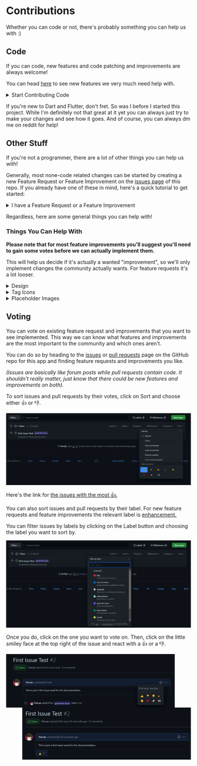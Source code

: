 # Contributions
Whether you can code or not, there's probably something you can help us with :)
## Code
If you can code, new features and code patching and improvements are always welcome!

You can head [here](https://github.com/hiocas/EavesDrop/discussions/3) to see new features we very much need help with.

<details>
  <summary>Start Contributing Code</summary>

  ---
  After forking this repository, you'll need to register an api app in your reddit account for testing.
  You can head [here](https://github.com/reddit-archive/reddit/wiki/OAuth2) to see how to do it.
  
  **You'll need to choose "installed app" when creating the reddit api app.**
  
  **You'll also need to change your redirect uri to this: `eavesdrop://gwa-app.dev`.**
  
  After doing so, in your project files create a new json file in `lib/assets` named `reddit.json`.
  
  The file path should look like this: `lib/assets/reddit.json`.
  
  This is the template for reddit.json:
  ```
  {
  "CLIENT_ID": YOUR-CLIENT-ID,
  "REDIRECT_URI": eavesdrop://gwa-app.dev,
  "USER_AGENT": A-USER-AGENT
}
  ```
  
  `YOUR-CLIENT-ID` is your client id from the new reddit api app you've created.
  
  `A-USER-AGENT` is a custom user agent, look at the [rules](https://github.com/reddit-archive/reddit/wiki/api#rules) for what can be used as one
  (You don't need exactly what's written there since you're just testing things but just make sure it's unique enough).
  
  If you're having any troubles with this, you can always ask a question in the [issues page](https://github.com/hiocas/EavesDrop/issues) or dm me on Reddit! If not, you can now start coding!
  
  After you're done, make a new pull request [here.](https://github.com/hiocas/EavesDrop/pulls).
  
  ---
</details>
  
If you're new to Dart and Flutter, don't fret. So was I before I started this project. While I'm definitely not that great at it yet you can always just try to make your changes and see how it goes. And of course, you can always dm me on reddit for help!

## Other Stuff
If you're not a programmer, there are a lot of other things you can help us with!

Generally, most none-code related changes can be started by creating a new Feature Request or Feature Improvement on the [issues page](https://github.com/hiocas/EavesDrop/issues) of this repo. If you already have one of these in mind, here's a quick tutorial to get started:
<details>
  <summary>I have a Feature Request or a Feature Improvement</summary>
  
  
 ---
  First of all, browse through the [issues](https://github.com/hiocas/EavesDrop/issues?q=is%3Aissue) in this repo and make sure your feature isn't already suggested (make sure to look at closed issues as well as open ones). If your feature is already there, make sure to vote 👍 for it!
  
  If not, click on **New Issue** and choose the relevant template.
  
  Let's say that you don't like the name of the app and you have another one in mind. This means changing an existing thing so it's a **Feature Improvement**.
  If your feature is completely new, choose **Feature Request**.
  
  After clicking the template just follow the instructions there. Please note that for some Feature Improvements (like the one in the example above) we may need some votes to see that this is actually a wanted "improvement" and not just a personal thing.
  
  ---
</details>


Regardless, here are some general things you can help with!

### Things You Can Help With
**Please note that for most feature improvements you'll suggest you'll need to gain some votes before we can actually implement them.**

This will help us decide if it's actually a wanted "improvement", so we'll only implement changes the community actually wants.
For feature requests it's a lot looser.
<details>
  <summary>Design</summary>
  
---
UI/UX and Graphic Design. You can always take a look at our app and see if there's something in that area that could use some work. If you found one you can create a new Feature Improvement and describe everything there.
  
  ---
</details>

<details>
<summary>Tag Icons</summary>

  ---
If you've noticed, some tags in the app display an image or some emojis instead of the default tag icons. You can add to these yourself or change existing ones! These do require some bit of coding but for most cases it can be very simple so that none-programmers can do it too.

  I'll be working on a guide to do it manually but for now, you can just create a new Feature Improvement [issue](https://github.com/hiocas/EavesDrop/issues) and provide the word or word combination for the tag and the icon for it.

**Make sure to put [TAG] in your issue's title.**
  
**If you have multiple ideas, please put them all in the same issue so we won't get flooded.**
  
  **If you're using an image, make sure it's from a reputable source and that there are no copyright issues with it.**
  
**These are the currently supported icons you can choose:**
- A single Emoji character
- Two Emoji characters
- A single image

>Example:
>Word - Fdom, Emoji - 😈 (this one sucks tho so make a good one :) ). 

If you think you can do these manually, you can always head to the code base. The specific code for this is in [lib/screens/submission_page/local_widgets/gwa_tag.dart](lib/screens/submission_page/local_widgets/gwa_tag.dart).
  
  ---
</details>

<details>
<summary>Placeholder Images</summary>
  
  ---
  If a post in GoneWildAudio doesn't have an image preview, we use one of our own.
  There are currently 2 packs available for the user (from which he can choose from the setting): Gradients and Abstract.
  
  You can modify the existing packs (add or change ones in it) if you think they don't look good or fit in the app, or you can create completely new packs.
  
  **When choosing images to add, please make sure that there are no copyright problems with them and that the source is reputable.**
  
  To start, go to the [issues page](https://github.com/hiocas/EavesDrop/issues) and create a new Feature Improvement if you're changing existing content or a Feature Request if you're making a new pack.
  
  For modifying content include the pictures you want to add or remove with an explanation why.
  
  For new packs include the pack name and the pictures associated with it. Try to include upwards of 10 pictures but don't go too crazy.
  
  **Make sure to include [PLACEHOLDER] in your issue's title.**
  
  You can also always just create a new pull request and add these manually (it's in [lib/utils/gwa_functions.dart](lib/utils/gwa_functions.dart)) This is a bit more complicated than the tag icons since this also has a setting that needs to be saved so expect some back and forth between us (until I create a guide).
  
  ---
 </details>
 

## Voting
You can vote on existing feature request and improvements that you want to see implemented. This way we can know what features and improvements are the most important to the community and which ones aren't.

You can do so by heading to the [issues](https://github.com/hiocas/EavesDrop/issues) or [pull requests](https://github.com/hiocas/EavesDrop/pulls) page on the GitHub repo for this app and finding feature requests and improvements you like.

*(Issues are basically like forum posts while pull requests contain code. It shouldn't really matter, just know that there could be new features and improvements on both).*

To sort issues and pull requests by their votes, click on Sort and choose either 👍 or 👎.

<img src="screenshots/Voting3.png" width="640">

Here's the link for [the issues with the most 👍.](https://github.com/hiocas/EavesDrop/issues?q=is%3Aissue+is%3Aopen+sort%3Areactions-%2B1-desc)

You can also sort issues and pull requests by their label. For new feature requests and feature improvements the relevant label is [enhancement.](https://github.com/hiocas/EavesDrop/issues?q=is%3Aissue+is%3Aopen+sort%3Areactions-%2B1-desc+label%3Aenhancement)

You can filter issues by labels by clicking on the Label button and choosing the label you want to sort by.

<img src="screenshots/Voting4.png" width="640">

Once you do, click on the one you want to vote on. Then, click on the little smiley face at the top right of the issue and react with a 👍 or a 👎.

<img align="left" src="screenshots/Voting1.png" width="460"> <img align="right" src="screenshots/Voting2.png" width="460">
